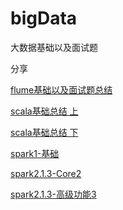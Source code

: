 # bigData

大数据基础以及面试题

分享

[1]: https://github.com/wangxiaolin123/bigData/blob/master/Flume1.8%E6%80%BB%E7%BB%93.md
[2]:  https://github.com/wangxiaolin123/bigData/blob/master/scala2.11上.md
[3]: https://github.com/wangxiaolin123/bigData/blob/master/spark2.1.3-基础1.md
[4]: https://github.com/wangxiaolin123/bigData/blob/master/spark2.1.3-Core2.md
[5]: https://github.com/wangxiaolin123/bigData/blob/master/spark2.1.3-高级功能3.md
[6]:  https://github.com/wangxiaolin123/bigData/blob/master/scala2.11下.md


[flume基础以及面试题总结 ][1]

[scala基础总结 上][2]

[scala基础总结 下][6]



[spark1-基础][3]

[spark2.1.3-Core2][4]

[spark2.1.3-高级功能3][5]


